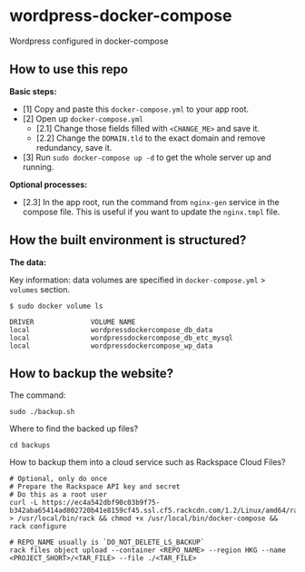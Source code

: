 # wordpress-docker-compose
Wordpress configured in docker-compose

## How to use this repo

**Basic steps:**

- [1] Copy and paste this `docker-compose.yml` to your app root.
- [2] Open up `docker-compose.yml`
  - [2.1] Change those fields filled with `<CHANGE_ME>` and save it.
  - [2.2] Change the `DOMAIN.tld` to the exact domain and remove redundancy, save it.
- [3] Run `sudo docker-compose up -d` to get the whole server up and running.

**Optional processes:**

- [2.3] In the app root, run the command from `nginx-gen` service in the compose file. This is useful if you want to update the `nginx.tmpl` file.

## How the built environment is structured?

**The data:**

Key information: data volumes are specified in `docker-compose.yml` > `volumes` section.

```
$ sudo docker volume ls

DRIVER              VOLUME NAME
local               wordpressdockercompose_db_data
local               wordpressdockercompose_db_etc_mysql
local               wordpressdockercompose_wp_data
```

## How to backup the website?

The command:

```
sudo ./backup.sh
```

Where to find the backed up files?

```
cd backups
```

How to backup them into a cloud service such as Rackspace Cloud Files?

```
# Optional, only do once
# Prepare the Rackspace API key and secret 
# Do this as a root user
curl -L https://ec4a542dbf90c03b9f75-b342aba65414ad802720b41e8159cf45.ssl.cf5.rackcdn.com/1.2/Linux/amd64/rack > /usr/local/bin/rack && chmod +x /usr/local/bin/docker-compose && rack configure

# REPO_NAME usually is `DO_NOT_DELETE_LS_BACKUP`
rack files object upload --container <REPO_NAME> --region HKG --name <PROJECT_SHORT>/<TAR_FILE> --file ./<TAR_FILE>
```

